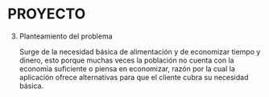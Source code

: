 # PROYECTO


3. Planteamiento del problema 


   Surge de la necesidad básica de alimentación y de economizar tiempo y dinero, esto porque muchas veces la población no cuenta con la economía suficiente o piensa en economizar, razón por la cual la aplicación ofrece alternativas para que el cliente cubra su necesidad básica.
   